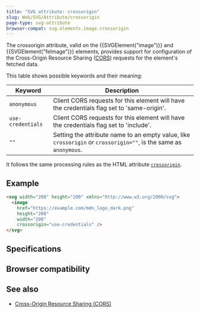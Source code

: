 ```yaml
---
title: "SVG attribute: crossorigin"
slug: Web/SVG/Attribute/crossorigin
page-type: svg-attribute
browser-compat: svg.elements.image.crossorigin
---
```




The crossorigin attribute, valid on the {{SVGElement("image")}} and {{SVGElement("feImage")}} elements, provides support for configuration of the Cross-Origin Resource Sharing ([CORS](/Web/HTTP/CORS)) requests for the element's fetched data.

This table shows possible keywords and their meaning:

| Keyword           | Description                                                                                                       |
| ----------------- | ----------------------------------------------------------------------------------------------------------------- |
| `anonymous`       | Client CORS requests for this element will have the credentials flag set to 'same-origin'.                        |
| `use-credentials` | Client CORS requests for this element will have the credentials flag set to 'include'.                            |
| `""`              | Setting the attribute name to an empty value, like `crossorigin` or `crossorigin=""`, is the same as `anonymous`. |

It follows the same processing rules as the HTML attribute [`crossorigin`](/Web/HTML/Attributes/crossorigin).

## Example

```html
<svg width="200" height="200" xmlns="http://www.w3.org/2000/svg">
  <image
    href="https://example.com/mdn_logo_dark.png"
    height="200"
    width="200"
    crossorigin="use-credentials" />
</svg>
```

## Specifications



## Browser compatibility



## See also

- [Cross-Origin Resource Sharing (CORS)](/Web/HTTP/CORS)
